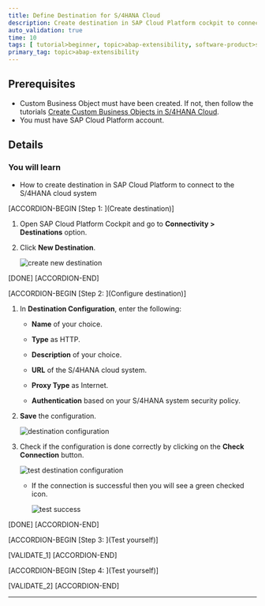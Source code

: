 ```yaml
---
title: Define Destination for S/4HANA Cloud
description: Create destination in SAP Cloud Platform cockpit to connect to S/4HANA cloud system.
auto_validation: true
time: 10
tags: [ tutorial>beginner, topic>abap-extensibility, software-product>sap-business-technology-platform, software-product>sap-s-4hana-cloud]
primary_tag: topic>abap-extensibility
---
```


## Prerequisites
  - Custom Business Object must have been created. If not, then follow the tutorials [Create Custom Business Objects in S/4HANA Cloud](group.abap-extensibiliy-cbo-cce-ccl.html).
  - You must have SAP Cloud Platform account.


## Details
### You will learn
  - How to create destination in SAP Cloud Platform to connect to the S/4HANA cloud system


[ACCORDION-BEGIN [Step 1: ](Create destination)]

1.	Open SAP Cloud Platform Cockpit and go to **Connectivity > Destinations** option.

2.	Click **New Destination**.

    ![ create new destination](newdestination.png)

[DONE]
[ACCORDION-END]

[ACCORDION-BEGIN [Step 2: ](Configure destination)]

1.  In **Destination Configuration**, enter the following:

      -  **Name** of your choice.

      -  **Type** as HTTP.

      -  **Description** of your choice.

      -  **URL** of the S/4HANA cloud system.

      -  **Proxy Type** as Internet.

      -  **Authentication** based on your S/4HANA system security policy.

2.	**Save** the configuration.

    ![destination configuration](destinationprops.png)

3.  Check if the configuration is done correctly by clicking on the **Check Connection** button.

    ![test destination configuration](testdestination.png)

    - If the connection is successful then you will see a green checked icon.

      ![test success](testsuccess.png)


[DONE]
[ACCORDION-END]

[ACCORDION-BEGIN [Step 3: ](Test yourself)]

[VALIDATE_1]
[ACCORDION-END]

[ACCORDION-BEGIN [Step 4: ](Test yourself)]

[VALIDATE_2]
[ACCORDION-END]




---
